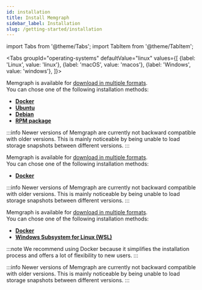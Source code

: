 ```yaml
---
id: installation 
title: Install Memgraph 
sidebar_label: Installation
slug: /getting-started/installation
---
```


import Tabs from '@theme/Tabs';
import TabItem from '@theme/TabItem';

<Tabs
  groupId="operating-systems"
  defaultValue="linux"
  values={[
    {label: 'Linux', value: 'linux'},
    {label: 'macOS', value: 'macos'},
    {label: 'Windows', value: 'windows'},
  ]}>
  <TabItem value="linux">

Memgraph is available for [download in multiple
formats](https://memgraph.com/download/).<br/> You can chose one of the
following installation methods:
* **[Docker](/installation/linux/docker-installation.md)**
* **[Ubuntu](/installation/linux/debian-installation.md)**
* **[Debian](/installation/linux/debian-installation.md)**
* **[RPM package](/installation/linux/rpm-installation.md)**

:::info 
Newer versions of Memgraph are currently not backward compatible with
older versions. This is mainly noticeable by being unable to load storage
snapshots between different versions.
:::

  </TabItem>
  <TabItem value="macos">

Memgraph is available for [download in multiple
formats](https://memgraph.com/download/).<br/> You can chose one of the
following installation methods:
* **[Docker](/installation/macos/docker-installation.md)**

:::info 
Newer versions of Memgraph are currently not backward compatible with
older versions. This is mainly noticeable by being unable to load storage
snapshots between different versions.
:::

  </TabItem> 
  <TabItem value="windows">

Memgraph is available for [download in multiple
formats](https://memgraph.com/download/).<br/> You can chose one of the
following installation methods:
* **[Docker](/installation/windows/docker-installation.md)**
* **[Windows Subsystem for Linux (WSL)](/installation/windows/wsl-installation.md)**

:::note 
We recommend using Docker because it simplifies the installation process
and offers a lot of flexibility to new users.
:::

:::info 
Newer versions of Memgraph are currently not backward compatible with
older versions. This is mainly noticeable by being unable to load storage
snapshots between different versions.
:::

  </TabItem> 
</Tabs>